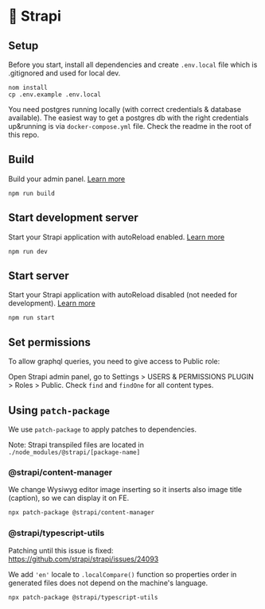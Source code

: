 # 🚀 Strapi

## Setup

Before you start, install all dependencies and create `.env.local` file which is .gitignored and used for local dev.

```
nom install
cp .env.example .env.local
```

You need postgres running locally (with correct credentials & database available). The easiest way to get a postgres db with the right credentials up&running is via `docker-compose.yml` file. Check the readme in the root of this repo.

## Build

Build your admin panel. [Learn more](https://docs.strapi.io/developer-docs/latest/developer-resources/cli/CLI.html#strapi-build)

```
npm run build
```

## Start development server

Start your Strapi application with autoReload enabled. [Learn more](https://docs.strapi.io/developer-docs/latest/developer-resources/cli/CLI.html#strapi-develop)

```
npm run dev
```

## Start server

Start your Strapi application with autoReload disabled (not needed for development). [Learn more](https://docs.strapi.io/developer-docs/latest/developer-resources/cli/CLI.html#strapi-start)

```
npm run start
```

## Set permissions

To allow graphql queries, you need to give access to Public role:

Open Strapi admin panel, go to Settings > USERS & PERMISSIONS PLUGIN > Roles > Public. Check `find` and `findOne` for all content types.

## Using `patch-package`

We use `patch-package` to apply patches to dependencies.

Note: Strapi transpiled files are located in `./node_modules/@strapi/[package-name]`


### @strapi/content-manager

We change Wysiwyg editor image inserting so it inserts also image title (caption), so we can display it on FE.
```bash
npx patch-package @strapi/content-manager
```


### @strapi/typescript-utils

Patching until this issue is fixed: https://github.com/strapi/strapi/issues/24093

We add `'en'` locale to `.localCompare()` function so properties order in generated files does not depend on the machine's language.
```bash
npx patch-package @strapi/typescript-utils
```
